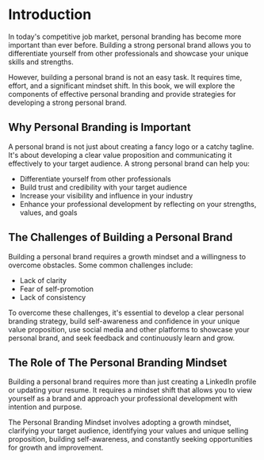 Introduction
============

In today's competitive job market, personal branding has become more important than ever before. Building a strong personal brand allows you to differentiate yourself from other professionals and showcase your unique skills and strengths.

However, building a personal brand is not an easy task. It requires time, effort, and a significant mindset shift. In this book, we will explore the components of effective personal branding and provide strategies for developing a strong personal brand.

Why Personal Branding is Important
----------------------------------

A personal brand is not just about creating a fancy logo or a catchy tagline. It's about developing a clear value proposition and communicating it effectively to your target audience. A strong personal brand can help you:

* Differentiate yourself from other professionals
* Build trust and credibility with your target audience
* Increase your visibility and influence in your industry
* Enhance your professional development by reflecting on your strengths, values, and goals

The Challenges of Building a Personal Brand
-------------------------------------------

Building a personal brand requires a growth mindset and a willingness to overcome obstacles. Some common challenges include:

* Lack of clarity
* Fear of self-promotion
* Lack of consistency

To overcome these challenges, it's essential to develop a clear personal branding strategy, build self-awareness and confidence in your unique value proposition, use social media and other platforms to showcase your personal brand, and seek feedback and continuously learn and grow.

The Role of The Personal Branding Mindset
-----------------------------------------

Building a personal brand requires more than just creating a LinkedIn profile or updating your resume. It requires a mindset shift that allows you to view yourself as a brand and approach your professional development with intention and purpose.

The Personal Branding Mindset involves adopting a growth mindset, clarifying your target audience, identifying your values and unique selling proposition, building self-awareness, and constantly seeking opportunities for growth and improvement.

